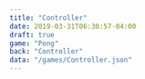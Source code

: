 ```yaml
---
title: "Controller"
date: 2019-03-31T06:30:57-04:00
draft: true
game: "Pong"
back: "Controller"
data: "/games/Controller.json"
---
```


